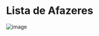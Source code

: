 # Lista de Afazeres #
![image](https://github.com/Mnwz/ToDoListVue/assets/30577437/c9475511-5162-430a-9225-a3b55cab5c03)
